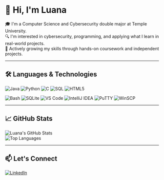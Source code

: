 # 👋 Hi, I'm Luana

🎓 I'm a Computer Science and Cybersecurity double major at Temple University.  
🔍 I'm interested in cybersecurity, programming, and applying what I learn in real-world projects.  
🚀 Actively growing my skills through hands-on coursework and independent projects.

---

## 🛠️ Languages & Technologies

![Java](https://img.shields.io/badge/Java-%23ED8B00.svg?style=for-the-badge&logo=java&logoColor=white)
![Python](https://img.shields.io/badge/Python-%2314354C.svg?style=for-the-badge&logo=python&logoColor=white)
![C](https://img.shields.io/badge/C-%2300599C.svg?style=for-the-badge&logo=c&logoColor=white)
![SQL](https://img.shields.io/badge/SQL-%2307405e.svg?style=for-the-badge&logo=mysql&logoColor=white)
![HTML5](https://img.shields.io/badge/HTML5-%23E34F26.svg?style=for-the-badge&logo=html5&logoColor=white)

![Bash](https://img.shields.io/badge/Bash-%23121011.svg?style=for-the-badge&logo=gnubash&logoColor=white)
![SQLite](https://img.shields.io/badge/SQLite-%2307405e.svg?style=for-the-badge&logo=sqlite&logoColor=white)
![VS Code](https://img.shields.io/badge/VS%20Code-%23007ACC.svg?style=for-the-badge&logo=visual-studio-code&logoColor=white)
![IntelliJ IDEA](https://img.shields.io/badge/IntelliJ-000000.svg?style=for-the-badge&logo=intellij-idea&logoColor=white)
![PuTTY](https://img.shields.io/badge/PuTTY-%230075B7.svg?style=for-the-badge&logo=putty&logoColor=white)
![WinSCP](https://img.shields.io/badge/WinSCP-%230070AD.svg?style=for-the-badge&logo=winscp&logoColor=white)

---

## 📈 GitHub Stats

![Luana's GitHub Stats](https://github-readme-stats.vercel.app/api?username=luarush&show_icons=true&theme=github_dark)  
![Top Languages](https://github-readme-stats.vercel.app/api/top-langs/?username=luarush&layout=compact&theme=github_dark)

---

## 📫 Let's Connect

[![LinkedIn](https://img.shields.io/badge/LinkedIn-blue?style=for-the-badge&logo=linkedin&logoColor=white)](https://www.linkedin.com/in/luanaccardoso)
